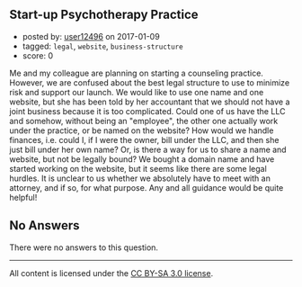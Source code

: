 ## Start-up Psychotherapy Practice

- posted by: [user12496](https://stackexchange.com/users/9999232/user12496) on 2017-01-09
- tagged: `legal`, `website`, `business-structure`
- score: 0

<p>Me and my colleague are planning on starting a counseling practice.  However, we are confused about the best legal structure to use to minimize risk and support our launch.  We would like to use one name and one website, but she has been told by her accountant that we should not have a joint business because it is too complicated.  Could one of us have the LLC and somehow, without being an "employee", the other one actually work under the practice, or be named on the website?  How would we handle finances, i.e. could I, if I were the owner, bill under the LLC, and then she just bill under her own name?  Or, is there a way for us to share a name and website, but not be legally bound?  We bought a domain name and have started working on the website, but it seems like there are some legal hurdles.  It is unclear to us whether we absolutely have to meet with an attorney, and if so, for what purpose.  Any and all guidance would be quite helpful!</p>


## No Answers

There were no answers to this question.


---

All content is licensed under the [CC BY-SA 3.0 license](https://creativecommons.org/licenses/by-sa/3.0/).
